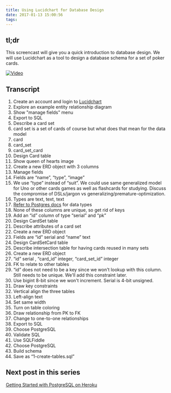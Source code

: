 ```yaml
---
title: Using Lucidchart for Database Design
date: 2017-01-13 15:00:56
tags:
---
```


## tl;dr

This screencast will give you a quick introduction to database design. We will use Lucidchart as a tool to design a database schema for a set of poker cards.

[![Video](video.jpg)](https://drive.google.com/file/d/0ByuFVgkS5FT6M3hhRl9yUE1VdEE/view)

## Transcript

1. Create an account and login to [Lucidchart](lucidchart.com)
2. Explore an example entity relationship diagram
  1. Show "manage fields" menu
  2. Export to SQL
3. Describe a card set
  1. card set is a set of cards of course but what does that mean for the data model
  2. card
  3. card_set
  4. card_set_card
4. Design Card table
  1. Show queen of hearts image
  2. Create a new ERD object with 3 columns
  3. Manage fields
  4. Fields are “name”, “type”, “image”
  5. We use “type” instead of “suit”. We could use same generalized model for Uno or other cards games as well as flashcards for studying. Discuss the compromise of DSLs/jargon vs generalizing/premature-optimization.
  6. Types are text, text, text
  7. [Refer to Postgres docs](https://www.postgresql.org/docs/9.5/static/datatype.html_) for data types
  8. None of these columns are unique, so get rid of keys
  9. Add an “id” column of type “serial” and “pk”
4. Design CardSet table
  1. Describe attributes of a card set
  2. Create a new ERD object
  3. Fields are “id” serial and “name” text
5. Design CardSetCard table
  1. Describe intersection table for having cards reused in many sets
  2. Create a new ERD object
  3. “id” serial , “card_id” integer, “card_set_id” integer
  4. FK to relate to other tables
  5. “id” does not need to be a key since we won't lookup with this column. Still needs to be unique. We'll add this constraint later.
  6. Use bigint 8-bit since we won't increment. Serial is 4-bit unsigned.
5. Draw key constraints
  1. Vertical align the three tables
  2. Left-align text
  3. Set same width
  4. Turn on table coloring
  5. Draw relationship from PK to FK
  6. Change to one-to-one relationships
6. Export to SQL
  1. Choose PostgreSQL
7. Validate SQL
  1. Use SQLFiddle
  2. Choose PostgreSQL
  3. Build schema
  4. Save as “1-create-tables.sql”

## Next post in this series

[Getting Started with PostgreSQL on Heroku](/2017/01/13/Getting-Started-with-PostgreSQL-on-Heroku/)
